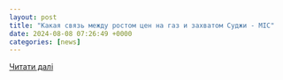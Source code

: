 ```yaml
---
layout: post
title: "Какая связь между ростом цен на газ и захватом Суджи - MIC"
date: 2024-08-08 07:26:49 +0000
categories: [news]
---
```


[Читати далі](https://mis.dp.ua/ru/novosti/kakaya-svyaz-mezhdu-rostom-czen-na-gaz-i-zahvatom-sudzhi)
